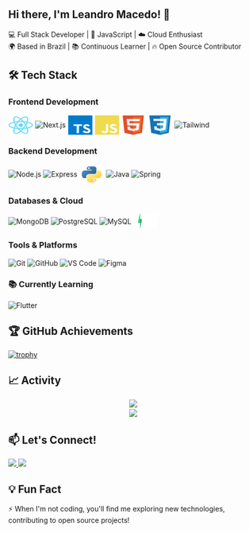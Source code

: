 <link rel="stylesheet" href="https://cdn.jsdelivr.net/gh/devicons/devicon@v2.15.1/devicon.min.css">

## Hi there, I'm Leandro Macedo! 👋

💻 Full Stack Developer | 🚀 JavaScript | ☁️ Cloud Enthusiast  
🌍 Based in Brazil | 📚 Continuous Learner | 🔥 Open Source Contributor



## 🛠️ Tech Stack

### Frontend Development
<div style="display: inline_block">
  <img align="center" alt="React" height="40" width="50" src="https://raw.githubusercontent.com/devicons/devicon/master/icons/react/react-original.svg">
  <img align="center" alt="Next.js" height="40" width="50" src="https://cdn.jsdelivr.net/gh/devicons/devicon/icons/nextjs/nextjs-original.svg">
  <img align="center" alt="TypeScript" height="40" width="50" src="https://raw.githubusercontent.com/devicons/devicon/master/icons/typescript/typescript-plain.svg">
  <img align="center" alt="JavaScript" height="40" width="50" src="https://raw.githubusercontent.com/devicons/devicon/master/icons/javascript/javascript-plain.svg">
  <img align="center" alt="HTML5" height="40" width="50" src="https://raw.githubusercontent.com/devicons/devicon/master/icons/html5/html5-original.svg">
  <img align="center" alt="CSS3" height="40" width="50" src="https://raw.githubusercontent.com/devicons/devicon/master/icons/css3/css3-original.svg">
  <img align="center" alt="Tailwind" height="40" width="50" src="https://cdn.jsdelivr.net/gh/devicons/devicon@v2.15.1/icons/tailwindcss/tailwindcss-plain.svg">
</div>

### Backend Development
<div style="display: inline_block">
  <img align="center" alt="Node.js" height="40" width="50" src="https://cdn.jsdelivr.net/gh/devicons/devicon/icons/nodejs/nodejs-original.svg">
  <img align="center" alt="Express" height="40" width="50" src="https://cdn.jsdelivr.net/gh/devicons/devicon/icons/express/express-original.svg">
  <img align="center" alt="Python" height="40" width="50" src="https://raw.githubusercontent.com/devicons/devicon/master/icons/python/python-original.svg">
  <img align="center" alt="Java" height="40" width="50" src="https://cdn.jsdelivr.net/gh/devicons/devicon/icons/java/java-original.svg">
  <img align="center" alt="Spring" height="40" width="50" src="https://cdn.jsdelivr.net/gh/devicons/devicon/icons/spring/spring-original.svg">
</div>

### Databases & Cloud
<div style="display: inline_block">
  <img align="center" alt="MongoDB" height="40" width="50" src="https://cdn.jsdelivr.net/gh/devicons/devicon/icons/mongodb/mongodb-original.svg">
  <img align="center" alt="PostgreSQL" height="40" width="50" src="https://cdn.jsdelivr.net/gh/devicons/devicon/icons/postgresql/postgresql-original.svg">
  <img align="center" alt="MySQL" height="40" width="50" src="https://cdn.jsdelivr.net/gh/devicons/devicon/icons/mysql/mysql-original.svg">
  <img align="center" alt="Supabase" height="30" width="40" style="margin: 0 10px" src="https://raw.githubusercontent.com/supabase/supabase/master/packages/common/assets/images/supabase-logo-wordmark--dark.svg">
  
</div>

### Tools & Platforms
<div style="display: inline_block">
  <img align="center" alt="Git" height="40" width="50" src="https://cdn.jsdelivr.net/gh/devicons/devicon/icons/git/git-original.svg">
  <img align="center" alt="GitHub" height="40" width="50" src="https://cdn.jsdelivr.net/gh/devicons/devicon/icons/github/github-original.svg">
  <img align="center" alt="VS Code" height="40" width="50" src="https://cdn.jsdelivr.net/gh/devicons/devicon/icons/vscode/vscode-original.svg">
  <img align="center" alt="Figma" height="40" width="50" src="https://cdn.jsdelivr.net/gh/devicons/devicon/icons/figma/figma-original.svg">
</div>

### 📚 Currently Learning
<div style="display: inline_block">
  <img align="center" alt="Flutter" height="40" width="50" src="https://cdn.jsdelivr.net/gh/devicons/devicon/icons/flutter/flutter-original.svg">
</div>

## 🏆 GitHub Achievements
[![trophy](https://github-profile-trophy.vercel.app/?username=leandromacedo117&theme=onedark&row=1&margin-w=15)](https://github.com/ryo-ma/github-profile-trophy)


## 📈 Activity 




<div align="center">
  <a href="https://github.com/leandromacedo117">
    <img src="https://github-readme-stats.vercel.app/api?username=leandromacedo117&show_icons=true&theme=radical&hide_title=true&card_width=400&cache_seconds=60" />
  </a>
</div>

<div align="center">
  <a href="https://github.com/leandromacedo117">
    <img width="400" src="https://github-readme-stats.vercel.app/api/top-langs/?username=leandromacedo117&layout=compact&theme=radical&hide_border=true&card_width=300" />
  </a>
</div>

## 📫 Let's Connect!
<div> 
  <a href="https://www.linkedin.com/in/leandro-macedo-a16b67292/" target="_blank">
    <img src="https://img.shields.io/badge/LinkedIn-0077B5?style=for-the-badge&logo=linkedin&logoColor=white">
  </a>
  <a href="mailto:leeandromacedo117@gmail.com">
    <img src="https://img.shields.io/badge/Gmail-D14836?style=for-the-badge&logo=gmail&logoColor=white">
  </a>
<!--  <a href="https://portfolio-leandromacedo.vercel.app/" target="_blank">
    <img src="https://img.shields.io/badge/Portfolio-%23000000.svg?style=for-the-badge&logo=firefox&logoColor=white">
  </a> -->
</div>

## 💡 Fun Fact
⚡ When I'm not coding, you'll find me exploring new technologies, contributing to open source projects!
